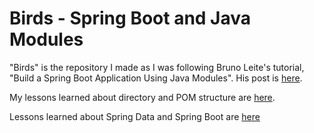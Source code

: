 # Birds - Spring Boot and Java Modules

"Birds" is the repository I made as I was following
Bruno Leite's tutorial,
"Build a Spring Boot Application Using Java Modules".
His post is
[here](https://developer.okta.com/blog/2020/07/27/spring-boot-using-java-modules).

My lessons learned about directory and POM structure are [here](https://jimstockwell.dev/2020/11/19/Java-Module-File-And-POM-Structure.html).

Lessons learned about Spring Data and Spring Boot are [here](https://jimstockwell.dev/2020/11/21/Simple-Persistence-Pattern-For-Spring-Boot.html.)
